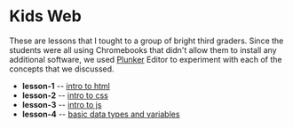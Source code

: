 # Kids Web
These are lessons that I tought to a group of bright third graders. Since the students were all using Chromebooks that didn't allow them to install any additional software, we used [Plunker](https://plnkr.co/) Editor to experiment with each of the concepts that we discussed.

* **lesson-1** -- [intro to html](lesson-1/README.md)
* **lesson-2** -- [intro to css](lesson-2/README.md)
* **lesson-3** -- [intro to js](lesson-3/README.md)
* **lesson-4** -- [basic data types and variables](lesson-4/README.md)
